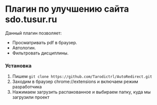 # Плагин по улучшению сайта sdo.tusur.ru


Данный плагин позволяет:
- Просматривать pdf в браузер.
- Автологин.
- Фильтровать дисциплины.

### Установка

1) Пишем ```git clone https://github.com/Tarodictrl/AutoRedirect.git```
2) Заходим в браузер chrome://extensions и включаем режим разработчика
3) Нажимаем загрузить распакованное и выбираем папку, куда мы загрузили проект 
